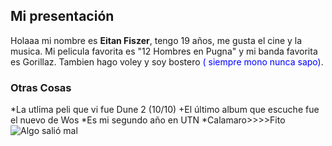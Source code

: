 ## Mi presentación ##
Holaaa mi nombre es **Eitan Fiszer**, tengo 19 años, me gusta el cine y la musica. Mi pelicula favorita es "12 Hombres en Pugna" y mi banda favorita es Gorillaz. 
Tambien hago voley y soy bostero <span style="color:blue">( siempre mono nunca sapo)</span>.
### Otras Cosas ###
*La utlima peli que vi fue Dune 2 (10/10)
+El último album que escuche fue el nuevo de Wos
*Es mi segundo año en UTN
*Calamaro>>>>Fito
![Algo salió mal](https://elintransigente.com/wp-content/uploads/2024/03/Dragon-Ball-Boca.jpg)
